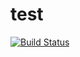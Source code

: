 # test
[![Build Status](https://travis-ci.org/bpauli/test.svg?branch=master)](https://travis-ci.org/bpauli/test)

